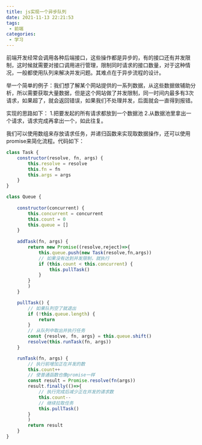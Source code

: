 ```yaml
---
title: js实现一个异步队列
date: 2021-11-13 22:21:53
tags:
 - 前端
categories:
 - 学习
---
```


前端开发经常会调用各种后端接口，这些操作都是异步的，有的接口还有并发限制，这时候就需要对接口调用进行管理，限制同时请求的接口数量，对于这种情况，一般都使用队列来解决并发问题。其难点在于异步流程的设计。

举一个简单的例子：我们想了解某个网站提供的一系列数据，从这些数据做辅助分析，所以需要获取大量数据，但是这个网站做了并发限制，同一时间内最多有3次请求，如果超了，就会返回错误，如果我们不处理并发，后面就会一直得到报错。

<!-- more -->

实现的思路如下：
1.把要发起的所有请求都放到一个数据池
2.从数据池里拿出一个请求，请求完成再拿出一个，如此往复。

我们可以使用数组来存放请求任务，并递归函数来实现取数据操作，还可以使用promise来简化流程。代码如下：

```javascript
class Task {
    constructor(resolve, fn, args) {
        this.resolve = resolve
        this.fn = fn
        this.args = args
    }
}

class Queue {
    
    constructor(concurrent) {
        this.concurrent = concurrent
        this.count = 0
        this.queue = []
    }
    
    addTask(fn, args) {
        return new Promise((resolve,reject)=>{
            this.queue.push(new Task(resolve,fn,args))
            // 如果没有达到并发限制，就执行
            if (this.count < this.concurrent) {
                this.pullTask()
            } 
        }
        )
    }

    pullTask() {
        // 如果队列空了就退出
        if (!this.queue.length) {
            return
        }
        // 从队列中取出并执行任务
        const {resolve, fn, args} = this.queue.shift()
        resolve(this.runTask(fn, args))
    }

    runTask(fn, args) {
        // 执行前增加正在并发的数
        this.count++
        // 使普通函数也像promise一样
        const result = Promise.resolve(fn(args))
        result.finally(()=>{
            // 执行完成后减少正在并发的请求数
            this.count--
            // 继续拉取任务
            this.pullTask()
        }
        )
        return result
    }
}
```